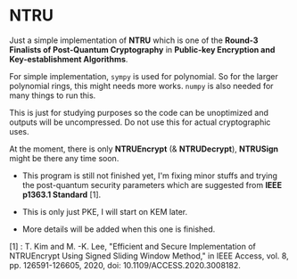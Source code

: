 # NTRU
Just a simple implementation of **NTRU** which is one of the **Round-3 Finalists of Post-Quantum Cryptography** in **Public-key Encryption and Key-establishment Algorithms**.

For simple implementation, `sympy` is used for polynomial. So for the larger polynomial rings, this might needs more works. `numpy` is also needed for many things to run this.

This is just for studying purposes so the code can be unoptimized and outputs will be uncompressed. Do not use this for actual cryptographic uses.

At the moment, there is only **NTRUEncrypt** (& **NTRUDecrypt**), **NTRUSign** might be there any time soon.

- This program is still not finished yet, I'm fixing minor stuffs and trying the post-quantum security parameters which are suggested from **IEEE p1363.1 Standard** [1].
- This is only just PKE, I will start on KEM later.

- More details will be added when this one is finished.

[1] : T. Kim and M. -K. Lee, "Efficient and Secure Implementation of NTRUEncrypt Using Signed Sliding Window Method," in IEEE Access, vol. 8, pp. 126591-126605, 2020, doi: 10.1109/ACCESS.2020.3008182.

